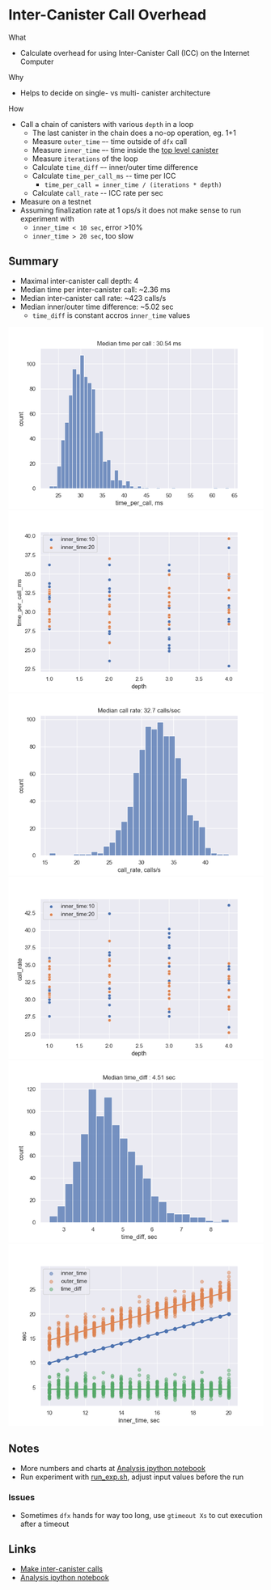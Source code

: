 # Inter-Canister Call Overhead

What
- Calculate overhead for using Inter-Canister Call (ICC) on the Internet Computer

Why
- Helps to decide on single- vs multi- canister architecture

How
- Call a chain of canisters with various `depth` in a loop
  - The last canister in the chain does a no-op operation, eg. 1+1
  - Measure `outer_time` –- time outside of `dfx` call
  - Measure `inner_time` –- time inside the [top level canister](./src/canister_0/main.mo)
  - Measure `iterations` of the loop
  - Calculate `time_diff` –- inner/outer time difference
  - Calculate `time_per_call_ms` -- time per ICC
    - `time_per_call = inner_time / (iterations * depth)`
  - Calculate `call_rate` -- ICC rate per sec
- Measure on a testnet
- Assuming finalization rate at 1 ops/s it does not make sense to run experiment with
  - `inner_time < 10 sec`, error >10%
  - `inner_time > 20 sec`, too slow

## Summary

- Maximal inter-canister call depth: 4
- Median time per inter-canister call: ~2.36 ms
- Median inter-canister call rate: ~423 calls/s
- Median inner/outer time difference: ~5.02 sec
  - `time_diff` is constant accros `inner_time` values

![image](./image/time_per_call_ms_hist.png)
![image](./image/time_per_call_ms_vs_depth.png)
![image](./image/call_rate_hist.png)
![image](./image/call_rate_vs_depth.png)
![image](./image/time_diff_hist.png)
![image](./image/inner_outer_time_diff.png)

## Notes

- More numbers and charts at [Analysis ipython notebook](./analysis.ipynb)
- Run experiment with [run_exp.sh](./run_exp.sh), adjust input values before the run

### Issues

- Sometimes `dfx` hands for way too long, use `gtimeout Xs` to cut execution after a timeout

## Links

- [Make inter-canister calls](https://internetcomputer.org/docs/current/developer-docs/build/backend/intercanister-calls/)
- [Analysis ipython notebook](./analysis.ipynb)